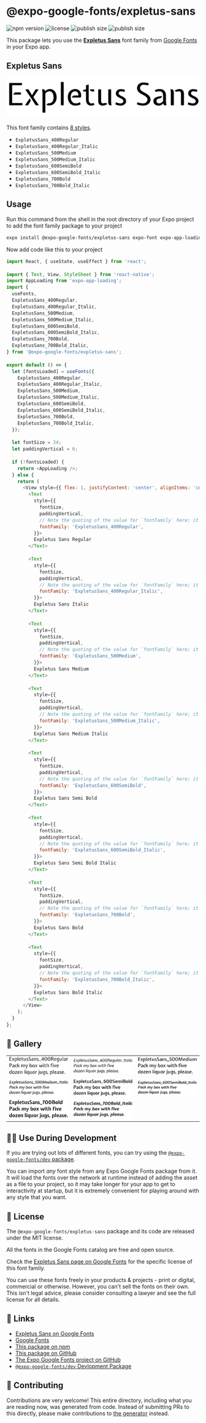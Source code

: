 # @expo-google-fonts/expletus-sans

![npm version](https://flat.badgen.net/npm/v/@expo-google-fonts/expletus-sans)
![license](https://flat.badgen.net/github/license/expo/google-fonts)
![publish size](https://flat.badgen.net/packagephobia/install/@expo-google-fonts/expletus-sans)
![publish size](https://flat.badgen.net/packagephobia/publish/@expo-google-fonts/expletus-sans)

This package lets you use the [**Expletus Sans**](https://fonts.google.com/specimen/Expletus+Sans) font family from [Google Fonts](https://fonts.google.com/) in your Expo app.

## Expletus Sans

![Expletus Sans](./font-family.png)

This font family contains [8 styles](#-gallery).

- `ExpletusSans_400Regular`
- `ExpletusSans_400Regular_Italic`
- `ExpletusSans_500Medium`
- `ExpletusSans_500Medium_Italic`
- `ExpletusSans_600SemiBold`
- `ExpletusSans_600SemiBold_Italic`
- `ExpletusSans_700Bold`
- `ExpletusSans_700Bold_Italic`

## Usage

Run this command from the shell in the root directory of your Expo project to add the font family package to your project
```sh
expo install @expo-google-fonts/expletus-sans expo-font expo-app-loading
```

Now add code like this to your project
```js
import React, { useState, useEffect } from 'react';

import { Text, View, StyleSheet } from 'react-native';
import AppLoading from 'expo-app-loading';
import {
  useFonts,
  ExpletusSans_400Regular,
  ExpletusSans_400Regular_Italic,
  ExpletusSans_500Medium,
  ExpletusSans_500Medium_Italic,
  ExpletusSans_600SemiBold,
  ExpletusSans_600SemiBold_Italic,
  ExpletusSans_700Bold,
  ExpletusSans_700Bold_Italic,
} from '@expo-google-fonts/expletus-sans';

export default () => {
  let [fontsLoaded] = useFonts({
    ExpletusSans_400Regular,
    ExpletusSans_400Regular_Italic,
    ExpletusSans_500Medium,
    ExpletusSans_500Medium_Italic,
    ExpletusSans_600SemiBold,
    ExpletusSans_600SemiBold_Italic,
    ExpletusSans_700Bold,
    ExpletusSans_700Bold_Italic,
  });

  let fontSize = 24;
  let paddingVertical = 6;

  if (!fontsLoaded) {
    return <AppLoading />;
  } else {
    return (
      <View style={{ flex: 1, justifyContent: 'center', alignItems: 'center' }}>
        <Text
          style={{
            fontSize,
            paddingVertical,
            // Note the quoting of the value for `fontFamily` here; it expects a string!
            fontFamily: 'ExpletusSans_400Regular',
          }}>
          Expletus Sans Regular
        </Text>

        <Text
          style={{
            fontSize,
            paddingVertical,
            // Note the quoting of the value for `fontFamily` here; it expects a string!
            fontFamily: 'ExpletusSans_400Regular_Italic',
          }}>
          Expletus Sans Italic
        </Text>

        <Text
          style={{
            fontSize,
            paddingVertical,
            // Note the quoting of the value for `fontFamily` here; it expects a string!
            fontFamily: 'ExpletusSans_500Medium',
          }}>
          Expletus Sans Medium
        </Text>

        <Text
          style={{
            fontSize,
            paddingVertical,
            // Note the quoting of the value for `fontFamily` here; it expects a string!
            fontFamily: 'ExpletusSans_500Medium_Italic',
          }}>
          Expletus Sans Medium Italic
        </Text>

        <Text
          style={{
            fontSize,
            paddingVertical,
            // Note the quoting of the value for `fontFamily` here; it expects a string!
            fontFamily: 'ExpletusSans_600SemiBold',
          }}>
          Expletus Sans Semi Bold
        </Text>

        <Text
          style={{
            fontSize,
            paddingVertical,
            // Note the quoting of the value for `fontFamily` here; it expects a string!
            fontFamily: 'ExpletusSans_600SemiBold_Italic',
          }}>
          Expletus Sans Semi Bold Italic
        </Text>

        <Text
          style={{
            fontSize,
            paddingVertical,
            // Note the quoting of the value for `fontFamily` here; it expects a string!
            fontFamily: 'ExpletusSans_700Bold',
          }}>
          Expletus Sans Bold
        </Text>

        <Text
          style={{
            fontSize,
            paddingVertical,
            // Note the quoting of the value for `fontFamily` here; it expects a string!
            fontFamily: 'ExpletusSans_700Bold_Italic',
          }}>
          Expletus Sans Bold Italic
        </Text>
      </View>
    );
  }
};

```

## 🔡 Gallery


||||
|-|-|-|
|![ExpletusSans_400Regular](./ExpletusSans_400Regular.ttf.png)|![ExpletusSans_400Regular_Italic](./ExpletusSans_400Regular_Italic.ttf.png)|![ExpletusSans_500Medium](./ExpletusSans_500Medium.ttf.png)||
|![ExpletusSans_500Medium_Italic](./ExpletusSans_500Medium_Italic.ttf.png)|![ExpletusSans_600SemiBold](./ExpletusSans_600SemiBold.ttf.png)|![ExpletusSans_600SemiBold_Italic](./ExpletusSans_600SemiBold_Italic.ttf.png)||
|![ExpletusSans_700Bold](./ExpletusSans_700Bold.ttf.png)|![ExpletusSans_700Bold_Italic](./ExpletusSans_700Bold_Italic.ttf.png)|||


## 👩‍💻 Use During Development

If you are trying out lots of different fonts, you can try using the [`@expo-google-fonts/dev` package](https://github.com/expo/google-fonts/tree/master/font-packages/dev#readme).

You can import *any* font style from any Expo Google Fonts package from it. It will load the fonts
over the network at runtime instead of adding the asset as a file to your project, so it may take longer
for your app to get to interactivity at startup, but it is extremely convenient
for playing around with any style that you want.

## 📖 License

The `@expo-google-fonts/expletus-sans` package and its code are released under the MIT license.

All the fonts in the Google Fonts catalog are free and open source.

Check the [Expletus Sans page on Google Fonts](https://fonts.google.com/specimen/Expletus+Sans) for the specific license of this font family.

You can use these fonts freely in your products & projects - print or digital, commercial or otherwise. However, you can't sell the fonts on their own. This isn't legal advice, please consider consulting a lawyer and see the full license for all details.

## 🔗 Links

- [Expletus Sans on Google Fonts](https://fonts.google.com/specimen/Expletus+Sans)
- [Google Fonts](https://fonts.google.com/)
- [This package on npm](https://www.npmjs.com/package/@expo-google-fonts/expletus-sans)
- [This package on GitHub](https://github.com/expo/google-fonts/tree/master/font-packages/expletus-sans)
- [The Expo Google Fonts project on GitHub](https://github.com/expo/google-fonts)
- [`@expo-google-fonts/dev` Devlopment Package](https://github.com/expo/google-fonts/tree/master/font-packages/dev)

## 🤝 Contributing

Contributions are very welcome! This entire directory, including what you are reading now, was generated from code. Instead of submitting PRs to this directly, please make contributions to [the generator](https://github.com/expo/google-fonts/tree/master/packages/generator) instead.
